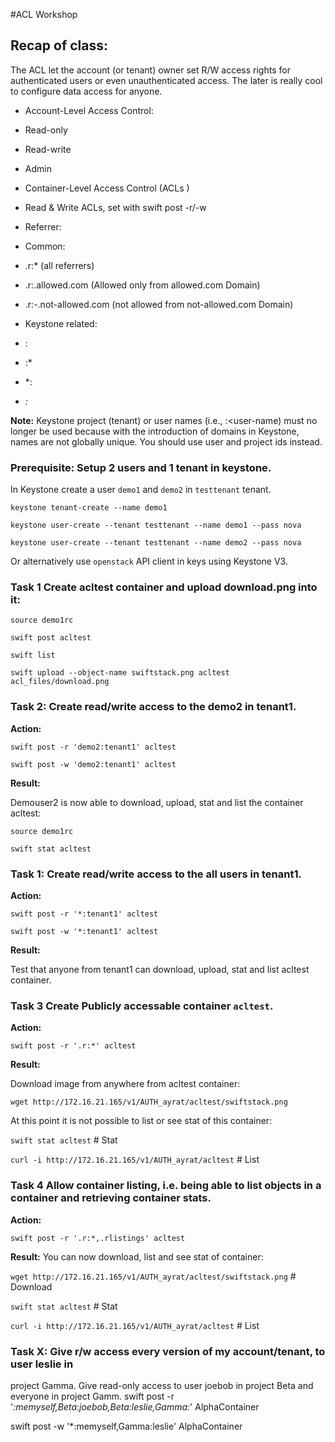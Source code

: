#ACL Workshop


## Recap of class:

The ACL let the account (or tenant) owner set R/W access rights for authenticated users or even unauthenticated access.
The later is really cool to configure data access for anyone.

* Account-Level Access Control:

 * Read-only
 * Read-write
 * Admin

* Container-Level Access Control (ACLs )

 * Read & Write ACLs, set with swift post -r/-w
 
 * Referrer:
 
  * Common: 

   * .r:* (all referrers)
   
   * .r:.allowed.com (Allowed only from allowed.com Domain)
   
   * .r:-.not-allowed.com (not allowed from not-allowed.com Domain)
   
 
  * Keystone related:
  
   * <project-id>:<user-id>
   
   * <project-id>:*
   
   * *:<user-id>	
   
   * *:*

**Note:** Keystone project (tenant) or user names (i.e., <project-name>:<user-name) must no longer be used because with the introduction of domains in Keystone, names are not globally unique. You should use user and project ids instead.

### Prerequisite: Setup 2 users and 1 tenant in keystone.
In Keystone create a user ``demo1`` and ``demo2`` in ``testtenant`` tenant.

``keystone tenant-create --name demo1`` 

``keystone user-create --tenant testtenant --name demo1 --pass nova``

``keystone user-create --tenant testtenant --name demo2 --pass nova``

Or alternatively use ``openstack`` API client in keys using Keystone V3.

### Task 1 Create acltest container and upload download.png into it:

``source demo1rc``

``swift post acltest``

``swift list``

``swift upload --object-name swiftstack.png acltest acl_files/download.png``

### Task 2: Create read/write access to the demo2 in tenant1.

**Action:**

``swift post -r 'demo2:tenant1' acltest``

``swift post -w 'demo2:tenant1' acltest``

**Result:**

Demouser2 is now able to download, upload, stat and list the container acltest:

``source demo1rc``

``swift stat acltest``

### Task 1: Create read/write access to the all users in tenant1.

**Action:**

``swift post -r '*:tenant1' acltest``

``swift post -w '*:tenant1' acltest``

**Result:**

Test that anyone from tenant1 can download, upload, stat and list acltest container.

### Task 3 Create Publicly accessable container ``acltest``.

**Action:**

``swift post -r '.r:*' acltest``

**Result:**

Download image from anywhere from acltest container:

``wget http://172.16.21.165/v1/AUTH_ayrat/acltest/swiftstack.png``

At this point it is not possible to list or see stat of this container:

``swift stat acltest`` # Stat

``curl -i http://172.16.21.165/v1/AUTH_ayrat/acltest`` # List 


### Task 4 Allow container listing, i.e. being able to list objects in a container and retrieving container stats.
**Action:**

``swift post -r '.r:*,.rlistings' acltest``

**Result:**
You can now download, list and see stat of container:

``wget http://172.16.21.165/v1/AUTH_ayrat/acltest/swiftstack.png`` # Download

``swift stat acltest`` # Stat

``curl -i http://172.16.21.165/v1/AUTH_ayrat/acltest`` # List 


### Task X: Give r/w access every version of my account/tenant, to user leslie in
project Gamma. Give read-only access to user joebob in project Beta and everyone in project Gamm.
swift post -r '*:memyself,Beta:joebob,Beta:leslie,Gamma:*' AlphaContainer

swift post -w '*:memyself,Gamma:leslie' AlphaContainer

